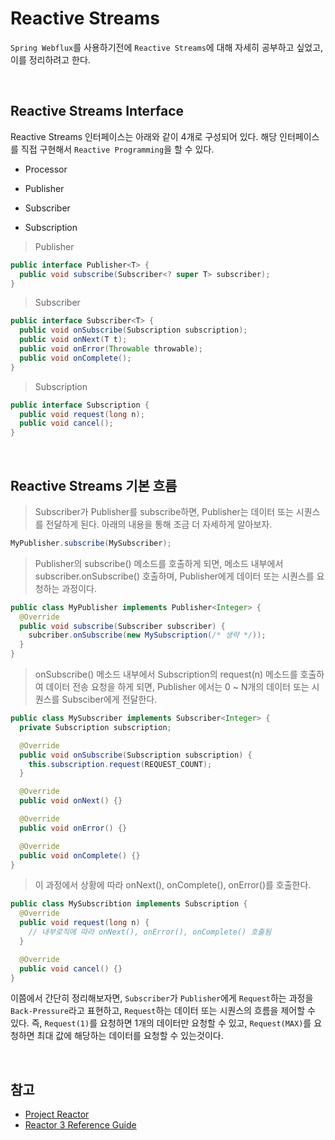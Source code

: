 # Reactive Streams

`Spring Webflux`를 사용하기전에 `Reactive Streams`에 대해 자세히 공부하고 싶었고, 이를 정리하려고 한다.

<br>

## Reactive Streams Interface

Reactive Streams 인터페이스는 아래와 같이 4개로 구성되어 있다. 해당 인터페이스를 직접 구현해서 `Reactive Programming`을 할 수 있다.

- Processor

- Publisher

- Subscriber

- Subscription

> Publisher

```java
public interface Publisher<T> {
  public void subscribe(Subscriber<? super T> subscriber);
}
```

> Subscriber

```java
public interface Subscriber<T> {
  public void onSubscribe(Subscription subscription);
  public void onNext(T t);
  public void onError(Throwable throwable);
  public void onComplete();
}
```

> Subscription

```java
public interface Subscription {
  public void request(long n);
  public void cancel();
}
```

<br>

## Reactive Streams 기본 흐름

> Subscriber가 Publisher를 subscribe하면, Publisher는 데이터 또는 시퀀스를 전달하게 된다. 아래의 내용을 통해 조금 더 자세하게 알아보자.

```java
MyPublisher.subscribe(MySubscriber);
```

> Publisher의 subscribe() 메소드를 호출하게 되면, 메소드 내부에서 subscriber.onSubscribe() 호출하며, Publisher에게 데이터 또는 시퀀스를 요청하는 과정이다.

```java
public class MyPublisher implements Publisher<Integer> {
  @Override
  public void subscribe(Subscriber subscriber) {
    subcriber.onSubscribe(new MySubscription(/* 생략 */));
  }
}
```

> onSubscribe() 메소드 내부에서 Subscription의 request(n) 메소드를 호출하여 데이터 전송 요청을 하게 되면, Publisher 에서는 0 ~ N개의 데이터 또는 시퀀스를 Subsciber에게 전달한다.

```java
public class MySubscriber implements Subscriber<Integer> {
  private Subscription subscription;

  @Override
  public void onSubscribe(Subscription subscription) {
    this.subscription.request(REQUEST_COUNT);
  }

  @Override
  public void onNext() {}

  @Override
  public void onError() {}

  @Override
  public void onComplete() {}
}
```

> 이 과정에서 상황에 따라 onNext(), onComplete(), onError()를 호출한다.

```java
public class MySubscribtion implements Subscription {
  @Override
  public void request(long n) {
    // 내부로직에 따라 onNext(), onError(), onComplete() 호출됨
  }

  @Override
  public void cancel() {}
}
```

이쯤에서 간단히 정리해보자면, `Subscriber`가 `Publisher`에게 `Request`하는 과정을 `Back-Pressure`라고 표현하고, `Request`하는 데이터 또는 시퀀스의 흐름을 제어할 수 있다. 즉, `Request(1)`를 요청하면 1개의 데이터만 요청할 수 있고, `Request(MAX)`를 요청하면 최대 값에 해당하는 데이터를 요청할 수 있는것이다.

<br>

## 참고

- [Project Reactor](https://brunch.co.kr/@springboot/152)
- [Reactor 3 Reference Guide](https://projectreactor.io/docs/core/release/reference/#about-doc)
